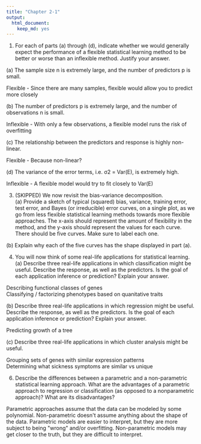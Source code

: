 ```yaml
---
title: "Chapter 2-1"
output: 
  html_document: 
    keep_md: yes
---
```


1. For each of parts (a) through (d), indicate whether we would generally
expect the performance of a flexible statistical learning method to be
better or worse than an inflexible method. Justify your answer.

(a) The sample size n is extremely large, and the number of predictors
p is small.

Flexible - Since there are many samples, flexible would allow you to predict more closely 

(b) The number of predictors p is extremely large, and the number
of observations n is small.

Inflexible - With only a few observations, a flexible model runs the risk of overfitting 

(c) The relationship between the predictors and response is highly
non-linear.

Flexible - Because non-linear?

(d) The variance of the error terms, i.e. σ2 = Var(E), is extremely
high.

Inflexible - A flexible model would try to fit closely to Var(E)

3. (SKIPPED) We now revisit the bias-variance decomposition.  
(a) Provide a sketch of typical (squared) bias, variance, training error,
test error, and Bayes (or irreducible) error curves, on a single
plot, as we go from less flexible statistical learning methods
towards more flexible approaches. The x-axis should represent
the amount of flexibility in the method, and the y-axis should
represent the values for each curve. There should be five curves.
Make sure to label each one.

(b) Explain why each of the five curves has the shape displayed in
part (a).

4. You will now think of some real-life applications for statistical learning.
(a) Describe three real-life applications in which classification might
be useful. Describe the response, as well as the predictors. Is the
goal of each application inference or prediction? Explain your
answer.

Describing functional classes of genes  
Classifying / factorizing phenotypes based on quanitative traits

(b) Describe three real-life applications in which regression might
be useful. Describe the response, as well as the predictors. Is the
goal of each application inference or prediction? Explain your
answer.

Predicting growth of a tree

(c) Describe three real-life applications in which cluster analysis
might be useful.  

Grouping sets of genes with similar expression patterns  
Determining what sickness symptoms are similar vs unique

6. Describe the differences between a parametric and a non-parametric
statistical learning approach. What are the advantages of a parametric
approach to regression or classification (as opposed to a nonparametric
approach)? What are its disadvantages?

Parametric approaches assume that the data can be modeled by some polynomial. Non-parametric doesn't assume anything about the shape of the data. Parametric models are easier to interpret, but they are more subject to being "wrong" and/or overfitting. Non-parametric models may get closer to the truth, but they are difficult to interpret. 
